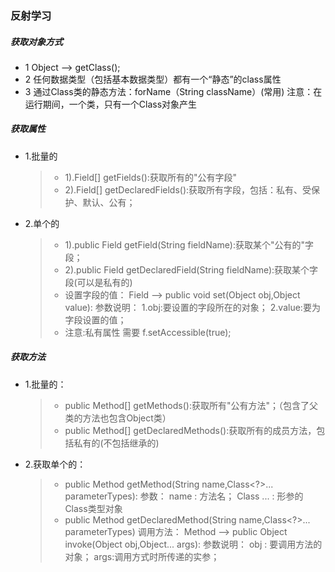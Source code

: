 ### 反射学习
##### 获取对象方式
* 1 Object ——> getClass();
* 2 任何数据类型（包括基本数据类型）都有一个“静态”的class属性
* 3 通过Class类的静态方法：forName（String  className）(常用)
注意：在运行期间，一个类，只有一个Class对象产生



##### 获取属性
* 1.批量的
    > * 1).Field[] getFields():获取所有的"公有字段"
    > * 2).Field[] getDeclaredFields():获取所有字段，包括：私有、受保护、默认、公有；
* 2.单个的
    > * 1).public Field getField(String fieldName):获取某个"公有的"字段；
    > * 2).public Field getDeclaredField(String fieldName):获取某个字段(可以是私有的)
    > * 设置字段的值：
         Field --> public void set(Object obj,Object value):
                     					参数说明：
                      					1.obj:要设置的字段所在的对象；
                     					2.value:要为字段设置的值；
    > *  注意:私有属性 需要 f.setAccessible(true);
        
 

##### 获取方法
* 1.批量的：
    > * public Method[] getMethods():获取所有"公有方法"；（包含了父类的方法也包含Object类）
    > * public Method[] getDeclaredMethods():获取所有的成员方法，包括私有的(不包括继承的)
* 2.获取单个的：
    > * public Method getMethod(String name,Class<?>... parameterTypes):
        参数：
                 name : 方法名；
                 Class ... : 形参的Class类型对象
    > * public Method getDeclaredMethod(String name,Class<?>... parameterTypes)
        调用方法：
              		Method --> public Object invoke(Object obj,Object... args):
             					参数说明：
             					obj : 要调用方法的对象；
              					args:调用方式时所传递的实参；    